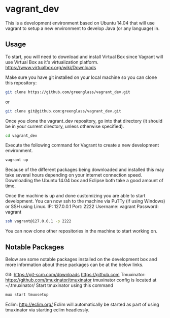 # vagrant_dev

This is a development environment based on Ubuntu 14.04 that will use vagrant to setup a new environment to develop Java (or any language) in. 

## Usage

To start, you will need to download and install Virtual Box since Vagrant will use Virtual Box as it's virtualization platform. 
https://www.virtualbox.org/wiki/Downloads

Make sure you have git installed on your local machine so you can clone this repository:

```bash
git clone https://github.com/greenglass/vagrant_dev.git
```

or

```bash
git clone git@github.com:greenglass/vagrant_dev.git
```

Once you clone the vagrant_dev repository, go into that directory (it should be in your current directory, unless otherwise specified).

```bash
cd vagrant_dev
```

Execute the following command for Vagrant to create a new development environment.

```bash
vagrant up
```

Because of the different packages being downloaded and installed this may take several hours depending on your internet connection speed. Downloading the Ubuntu 14.04 box and Eclipse both take a good amount of time.

Once the machine is up and done customizing you are able to start development. You can now ssh to the machine via PuTTy (if using Windows) or SSH using Linux.
IP: 127.0.0.1
Port: 2222
Username: vagrant
Password: vagrant

```bash
ssh vagrant@127.0.0.1 -p 2222
```

You can now clone other repositories in the machine to start working on.

## Notable Packages

Below are some notable packages installed on the development box and more information about these packages can be at the below links.

Git: 
  https://git-scm.com/downloads
  https://github.com
Tmuxinator: 
  https://github.com/tmuxinator/tmuxinator
  tmuxinator config is located at ~/.tmuxinator/
  Start tmuxinator using this command

  ```bash
  mux start tmuxsetup
  ```

Eclim: 
  http://eclim.org/
  Eclim will automatically be started as part of using tmuxinator via starting eclim headlessly.

